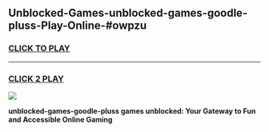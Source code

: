 
## Unblocked-Games-unblocked-games-goodle-pluss-Play-Online-#owpzu
<h3>
<a href="https://premium.freeplayer.one?title=unblocked-games-goodle-pluss&ref=27F">CLICK TO PLAY</a></h3>
<hr>

<h3>
<a href="https://premium.freeplayer.one?title=unblocked-games-goodle-pluss&ref=27F">CLICK 2 PLAY</a>
  
</h3>

<a href="https://premium.freeplayer.one?title=unblocked-games-goodle-pluss&ref=27F"><img src="https://clearcache.store/games.png"></a>


**unblocked-games-goodle-pluss games unblocked: Your Gateway to Fun and Accessible Online Gaming**
